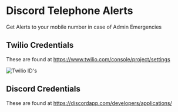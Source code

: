 # Discord Telephone Alerts
Get Alerts to your mobile number in case of Admin Emergencies


## Twilio Credentials
These are found at https://www.twilio.com/console/project/settings

![Twilio ID's](https://files.paranoid.gg/1R3D0i2O6.png)

## Discord Credentials
These are found at https://discordapp.com/developers/applications/